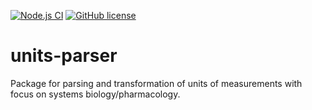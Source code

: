 [![Node.js CI](https://github.com/insysbio/units-parser/workflows/Node.js%20CI/badge.svg)](https://github.com/insysbio/units-parser/actions?query=workflow%3A%22Node.js+CI%22)
[![GitHub license](https://img.shields.io/github/license/insysbio/units-parser.svg)](https://github.com/insysbio/units-parser/blob/master/LICENSE)

# units-parser
Package for parsing and transformation of units of measurements with focus on systems biology/pharmacology.
